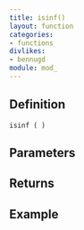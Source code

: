 ```yaml
---
title: isinf()
layout: function
categories:
- functions
divlikes:
- bennugd
module: mod_
---
```


## Definition

    isinf ( )

## Parameters

## Returns

## Example
